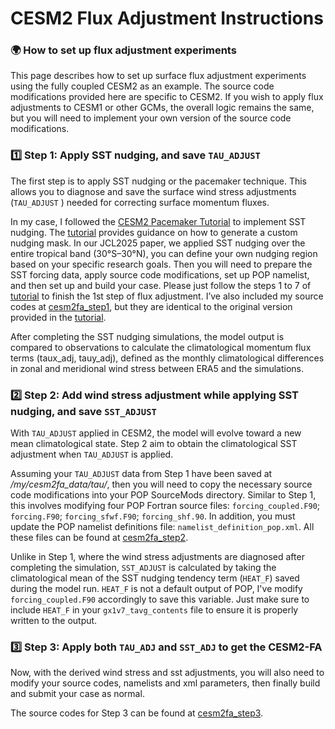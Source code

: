 # CESM2 Flux Adjustment Instructions
### 🌍 How to set up flux adjustment experiments

This page describes how to set up surface flux adjustment experiments using the fully coupled CESM2 as an example. The source code modifications provided here are specific to CESM2. If you wish to apply flux adjustments to CESM1 or other GCMs, the overall logic remains the same, but you will need to implement your own version of the source code modifications.

### 1️⃣ Step 1: Apply SST nudging, and save ```TAU_ADJUST```

The first step is to apply SST nudging or the pacemaker technique. This allows you to diagnose and save the surface wind stress adjustments (```TAU_ADJUST``` ) needed for correcting surface momentum fluxes.

In my case, I followed the [CESM2 Pacemaker Tutorial](https://www.cesm.ucar.edu/working-groups/climate/simulations/cesm2-pacific-pacemaker/instructions) to implement SST nudging. The [tutorial](https://www.cesm.ucar.edu/working-groups/climate/simulations/cesm2-pacific-pacemaker/instructions) provides guidance on how to generate a custom nudging mask. In our JCL2025 paper, we applied SST nudging over the entire tropical band (30°S–30°N), you can define your own nudging region based on your specific research goals. Then you will need to prepare the SST forcing data, apply source code modifications, set up POP namelist, and then set up and build your case. Please just follow the steps 1 to 7 of [tutorial](https://www.cesm.ucar.edu/working-groups/climate/simulations/cesm2-pacific-pacemaker/instructions) to finish the 1st step of flux adjustment. I’ve also included my source codes at [cesm2fa_step1](https://github.com/jingyizhuo/CESM2-FA/tree/main/code/cesm2fa_step1), but they are identical to the original version provided in the [tutorial](https://www.cesm.ucar.edu/working-groups/climate/simulations/cesm2-pacific-pacemaker/instructions).

After completing the SST nudging simulations, the model output is compared to observations to calculate the climatological momentum flux terms (taux_adj, tauy_adj), defined as the monthly climatological differences in zonal and meridional wind stress between ERA5 and the simulations. 

### 2️⃣ Step 2: Add wind stress adjustment while applying SST nudging, and save ```SST_ADJUST```

With ```TAU_ADJUST``` applied in CESM2, the model will evolve toward a new mean climatological state. Step 2 aim to obtain the climatological SST adjustment when ```TAU_ADJUST``` is applied. 

Assuming your ```TAU_ADJUST``` data from Step 1 have been saved at */my/cesm2fa_data/tau/*, then you will need to copy the necessary source code modifications into your POP SourceMods directory. Similar to Step 1, this involves modifying four POP Fortran source files: ```forcing_coupled.F90```; ```forcing.F90```; ```forcing_sfwf.F90```; ```forcing_shf.90```. In addition, you must update the POP namelist definitions file: ```namelist_definition_pop.xml```. All these files can be found at [cesm2fa_step2](https://github.com/jingyizhuo/CESM2-FA/tree/main/code/cesm2fa_step2).

Unlike in Step 1, where the wind stress adjustments are diagnosed after completing the simulation, ```SST_ADJUST``` is calculated by taking the climatological mean of the SST nudging tendency term (```HEAT_F```) saved during the model run. ```HEAT_F``` is not a default output of POP, I've modify ```forcing_coupled.F90``` accordingly to save this variable. Just make sure to include ```HEAT_F``` in your ```gx1v7_tavg_contents``` file to ensure it is properly written to the output.


### 3️⃣ Step 3: Apply both ```TAU_ADJ``` and ```SST_ADJ``` to get the CESM2-FA

Now, with the derived wind stress and sst adjustments, you will also need to modify your source codes, namelists and xml parameters, then finally build and submit your case as normal. 

The source codes for Step 3 can be found at [cesm2fa_step3](https://github.com/jingyizhuo/CESM2-FA/tree/main/code/cesm2fa_step3). 









